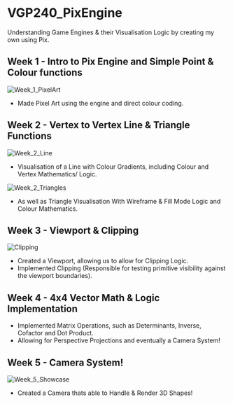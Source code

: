 # VGP240_PixEngine
Understanding Game Engines & their Visualisation Logic by creating my own using Pix.

## Week 1 - Intro to Pix Engine and Simple Point & Colour functions

![Week_1_PixelArt](https://github.com/user-attachments/assets/ad173e55-a12f-4ceb-b170-7290d7958bd5)
- Made Pixel Art using the engine and direct colour coding.


## Week 2 - Vertex to Vertex Line & Triangle Functions

![Week_2_Line](https://github.com/user-attachments/assets/f38b19c6-0511-4e80-aba4-a655908d00f4)
- Visualisation of a Line with Colour Gradients, including Colour and Vertex Mathematics/ Logic.

![Week_2_Triangles](https://github.com/user-attachments/assets/62dcb641-c91c-4a9a-a74b-74f15cf14db9)
- As well as Triangle Visualisation With Wireframe & Fill Mode Logic and Colour Mathematics.


## Week 3 - Viewport & Clipping

![Clipping](https://github.com/user-attachments/assets/048c3046-95e1-4cec-af44-a008aa2ae942)
- Created a Viewport, allowing us to allow for Clipping Logic.
- Implemented Clipping (Responsible for testing primitive visibility against the viewport boundaries).

## Week 4 - 4x4 Vector Math & Logic Implementation
- Implemented Matrix Operations, such as Determinants, Inverse, Cofactor and Dot Product.
- Allowing for Perspective Projections and eventually a Camera System!  

## Week 5 - Camera System!

![Week_5_Showcase](https://github.com/user-attachments/assets/134290f1-6a34-4632-954d-ee16183446c1)
- Created a Camera thats able to Handle & Render 3D Shapes!

